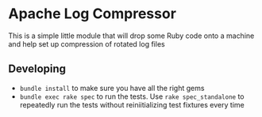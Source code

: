 # Apache Log Compressor


This is a simple little module that will drop some Ruby code onto a machine and
help set up compression of rotated log files

## Developing

 * `bundle install` to make sure you have all the right gems
 * `bundle exec rake spec` to run the tests. Use `rake spec_standalone` to
   repeatedly run the tests without reiniitializing test fixtures every time

